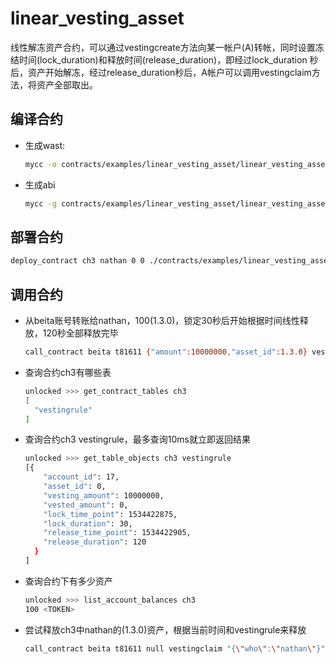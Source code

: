 # linear_vesting_asset

线性解冻资产合约，可以通过vestingcreate方法向某一帐户(A)转帐，同时设置冻结时间(lock_duration)和释放时间(release_duration)，即经过lock_duration 秒后，资产开始解冻，经过release_duration秒后，A帐户可以调用vestingclaim方法，将资产全部取出。

## 编译合约

* 生成wast:

  ```bash
  mycc -o contracts/examples/linear_vesting_asset/linear_vesting_asset.wast contracts/examples/linear_vesting_asset/linear_vesting_asset.cpp
  ```

* 生成abi

  ```bash
  mycc -g contracts/examples/linear_vesting_asset/linear_vesting_asset.abi contracts/examples/linear_vesting_asset/linear_vesting_asset.cpp
  ```

## 部署合约

  ```bash
  deploy_contract ch3 nathan 0 0 ./contracts/examples/linear_vesting_asset/ <TOKEN> true
  ```

## 调用合约

* 从beita账号转账给nathan，100<TOKEN>(1.3.0)，锁定30秒后开始根据时间线性释放，120秒全部释放完毕

  ```bash
  call_contract beita t81611 {"amount":10000000,"asset_id":1.3.0} vestingcreate "{\"to\":\"nathan\",\"lock_duration\":30,\"release_duration\":120}" <TOKEN> true
  ```

* 查询合约ch3有哪些表

  ```bash
  unlocked >>> get_contract_tables ch3
  [
    "vestingrule"
  ]
  ```

* 查询合约ch3 vestingrule，最多查询10ms就立即返回结果

  ```bash
  unlocked >>> get_table_objects ch3 vestingrule
  [{
      "account_id": 17,
      "asset_id": 0,
      "vesting_amount": 10000000,
      "vested_amount": 0,
      "lock_time_point": 1534422875,
      "lock_duration": 30,
      "release_time_point": 1534422905,
      "release_duration": 120
    }
  ]
  ```

* 查询合约下有多少资产

  ```bash
  unlocked >>> list_account_balances ch3
  100 <TOKEN>
  ```

* 尝试释放ch3中nathan的<TOKEN>(1.3.0)资产，根据当前时间和vestingrule来释放

  ```bash
  call_contract beita t81611 null vestingclaim "{\"who\":\"nathan\"}" <TOKEN> true
  ```
